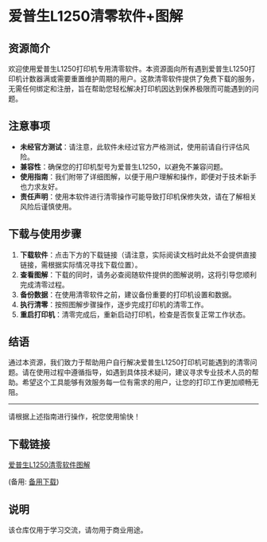 # 爱普生L1250清零软件+图解

## 资源简介

欢迎使用爱普生L1250打印机专用清零软件。本资源面向所有遇到爱普生L1250打印机计数器满或需要重置维护周期的用户。这款清零软件提供了免费下载的服务，无需任何绑定和注册，旨在帮助您轻松解决打印机因达到保养极限而可能遇到的问题。

## 注意事项

- **未经官方测试**：请注意，此软件未经过官方严格测试，使用前请自行评估风险。
- **兼容性**：确保您的打印机型号为爱普生L1250，以避免不兼容问题。
- **使用指南**：我们附带了详细图解，以便于用户理解和操作，即便对于技术新手也力求友好。
- **责任声明**：使用本软件进行清零操作可能导致打印机保修失效，请在了解相关风险后谨慎使用。

## 下载与使用步骤

1. **下载软件**：点击下方的下载链接（请注意，实际阅读文档时此处不会提供直接链接，需根据实际情况寻找下载位置）。
2. **查看图解**：下载的同时，请务必查阅随软件提供的图解说明，这将引导您顺利完成清零过程。
3. **备份数据**：在使用清零软件之前，建议备份重要的打印机设置和数据。
4. **执行清零**：按照图解步骤操作，逐步完成打印机的清零工作。
5. **重启打印机**：清零完成后，重新启动打印机，检查是否恢复正常工作状态。

## 结语

通过本资源，我们致力于帮助用户自行解决爱普生L1250打印机可能遇到的清零问题。请在使用过程中遵循指导，如遇到具体技术疑问，建议寻求专业技术人员的帮助。希望这个工具能够有效服务每一位有需求的用户，让您的打印工作更加顺畅无阻。

---

请根据上述指南进行操作，祝您使用愉快！

## 下载链接
[爱普生L1250清零软件图解](https://pan.quark.cn/s/a2736a710107) 

(备用: [备用下载](https://pan.baidu.com/s/1FzCVQ2Ix942K-njX1la3YA?pwd=1234))

## 说明

该仓库仅用于学习交流，请勿用于商业用途。
